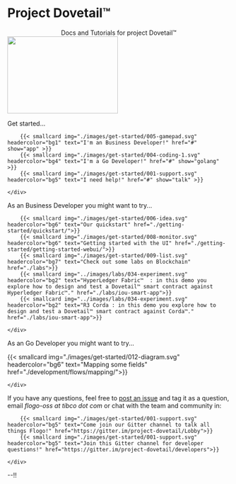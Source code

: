 # Project Dovetail™

<center>Docs and Tutorials for project Dovetail™</center>

<img src="./images/tibco_labs.png" width="250" height="174"/>

<div class="line center">
    <p>Get started...<p/>
    <div class="cards">

        {{< smallcard img="./images/get-started/005-gamepad.svg" headercolor="bg1" text="I'm an Business Developer!" href="#" show="app" >}}
        {{< smallcard img="./images/get-started/004-coding-1.svg" headercolor="bg4" text="I'm a Go Developer!" href="#" show="golang" >}}
        {{< smallcard img="./images/get-started/001-support.svg" headercolor="bg5" text="I need help!" href="#" show="talk" >}}

    </div>
</div>

<div class="line hidden" id="app">
    <p class="center">As an Business Developer you might want to try...</p>
    <div class="cards">

        {{< smallcard img="./images/get-started/006-idea.svg" headercolor="bg6" text="Our quickstart" href="./getting-started/quickstart/">}}
        {{< smallcard img="./images/get-started/008-monitor.svg" headercolor="bg6" text="Getting started with the UI" href="./getting-started/getting-started-webui/">}}
        {{< smallcard img="./images/get-started/009-list.svg" headercolor="bg7" text="Check out some labs on Blockchain" href="./labs">}}
        {{< smallcard img="../images/labs/034-experiment.svg" headercolor="bg2" text="HyperLedger Fabric™  : in this demo you explore how to design and test a Dovetail™ smart contract against Hyperledger Fabric™." href="./labs/iou-smart-app">}}
        {{< smallcard img="../images/labs/034-experiment.svg" headercolor="bg2" text="R3 Corda : in this demo you explore how to design and test a Dovetail™ smart contract against Corda™." href="./labs/iou-smart-app">}}

    </div>
</div>

<div class="line hidden" id="golang">
    <p class="center">As an Go Developer you might want to try...</p>
    <div class="cards">
        {{< smallcard img="./images/get-started/012-diagram.svg" headercolor="bg6" text="Mapping some fields" href="./development/flows/mapping/">}}

    </div>
</div>

<div class="line hidden" id="docs">
</div>

<div class="line hidden" id="talk">    
    <p class="center">If you have any questions, feel free to <a href="https://github.com/TIBCOSoftware/dovetail/issues/new" target="_blank">post an issue</a> and tag it as a question, email <i>flogo-oss at tibco dot com</i> or chat with the team and community in:</p>
    <div class="cards">

        {{< smallcard img="./images/get-started/001-support.svg" headercolor="bg5" text="Come join our Gitter channel to talk all things Flogo!" href="https://gitter.im/project-dovetail/Lobby">}}
        {{< smallcard img="./images/get-started/001-support.svg" headercolor="bg5" text="Join this Gitter channel for developer questions!" href="https://gitter.im/project-dovetail/developers">}}

    </div>
</div>
--!!
<script>
    function show(arg) {
        document.getElementById("app").classList = "line hidden"
        document.getElementById("golang").classList = "line hidden"
        document.getElementById("docs").classList = "line hidden"
        document.getElementById("talk").classList = "line hidden"
        document.getElementById(arg).classList.remove("hidden")
        document.getElementById(arg).classList.add("block")
    }
</script>